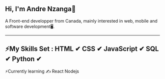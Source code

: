 Hi, I'm Andre Nzanga👋
------------------------------------------------------------------------------------
A Front-end developper from Canada, mainly interested in web, mobile and software
development🖥.

------------------------------------------------------------------------------------
⚡My Skills Set : 
 HTML ✔
 CSS ✔
 JavaScript ✔
 SQL ✔
 Python ✔
-------------------------------------------------------------------------------------
 ⚡Currently learning ✍
  React
  Nodejs

  
 
 

